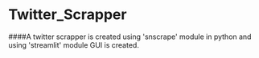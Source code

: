# Twitter_Scrapper
####A twitter scrapper is created using 'snscrape' module in python and using 'streamlit' module GUI is created.
